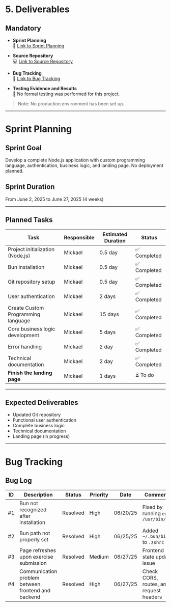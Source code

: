 # 5. Deliverables

## Mandatory

- **Sprint Planning**  
  📅 [Link to Sprint Planning](#sprint-planning)

- **Source Repository**  
  💻 [Link to Source Repository](https://github.com/AlphaDesnoc/AlphaLang)

- **Bug Tracking**  
  🐛 [Link to Bug Tracking](#bug-tracking)

- **Testing Evidence and Results**  
  🚫 No formal testing was performed for this project.

> Note: No production environment has been set up.

---

# Sprint Planning

## Sprint Goal
Develop a complete Node.js application with custom programming language, authentication, business logic, and landing page. No deployment planned.

## Sprint Duration
From June 2, 2025 to June 27, 2025 (4 weeks)

---

## Planned Tasks

| Task                                     | Responsible | Estimated Duration | Status      |
|------------------------------------------|-------------|--------------------|-------------|
| Project initialization (Node.js)         | Mickael     | 0.5 day            | ✅ Completed |
| Bun installation                         | Mickael     | 0.5 day            | ✅ Completed |
| Git repository setup                     | Mickael     | 0.5 day            | ✅ Completed |
| User authentication                      | Mickael     | 2 days             | ✅ Completed |
| Create Custom Programming language       | Mickael     | 15 days             | ✅ Completed |
| Core business logic development          | Mickael     | 5 days             | ✅ Completed |
| Error handling                           | Mickael     | 2 day              | ✅ Completed |
| Technical documentation                  | Mickael     | 2 day              | ✅ Completed |
| **Finish the landing page**              | Mickael     | 1 days             | ⏳ To do     |

---

## Expected Deliverables

- Updated Git repository  
- Functional user authentication  
- Complete business logic  
- Technical documentation  
- Landing page (in progress)  

---

# Bug Tracking

## Bug Log

| ID  | Description                                             | Status   | Priority | Date      | Comments                                              |
|-----|---------------------------------------------------------|----------|----------|-----------|-------------------------------------------------------|
| #1  | Bun not recognized after installation                    | Resolved | High     | 06/20/25  | Fixed by running `exec /usr/bin/zsh`                  |
| #2  | Bun path not properly set                                | Resolved | High     | 06/25/25  | Added `~/.bun/bin` to `.zshrc`                         |
| #3  | Page refreshes upon exercise submission                  | Resolved | Medium   | 06/27/25  | Frontend state update issue                            |
| #4  | Communication problem between frontend and backend      | Resolved | High     | 06/27/25  | Check CORS, routes, and request headers                |
